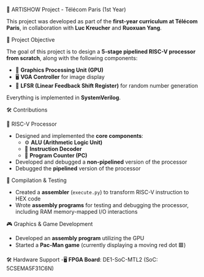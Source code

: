 
 🚀 ARTISHOW Project - Télécom Paris (1st Year)  

This project was developed as part of the **first-year curriculum at Télécom Paris**, in collaboration with **Luc Kreucher** and **Ruoxuan Yang**.  

 🎯 Project Objective  

The goal of this project is to design a **5-stage pipelined RISC-V processor from scratch**, along with the following components:  

- 🎨 **Graphics Processing Unit (GPU)**  
- 🖥️ **VGA Controller** for image display  
- 🎲 **LFSR (Linear Feedback Shift Register)** for random number generation  

Everything is implemented in **SystemVerilog**.  

 🛠️ Contributions  

 🔢 RISC-V Processor  
- Designed and implemented the **core components**:  
  - ⚙️ **ALU (Arithmetic Logic Unit)**  
  - 📜 **Instruction Decoder**  
  - 🎯 **Program Counter (PC)**  
- Developed and debugged a **non-pipelined** version of the processor  
- Debugged the **pipelined** version of the processor  

 📝 Compilation & Testing  
- Created a **assembler** (`execute.py`) to transform RISC-V instruction to HEX code  
- Wrote **assembly programs** for testing and debugging the processor, including RAM memory-mapped I/O interactions  

 🎮 Graphics & Game Development  
- Developed an **assembly program** utilizing the GPU  
- Started a **Pac-Man game** (currently displaying a moving red dot 🟥)  

 🛠️ Hardware Support
-🖥️ **FPGA Board**: DE1-SoC-MTL2 (SoC: 5CSEMA5F31C6N)
